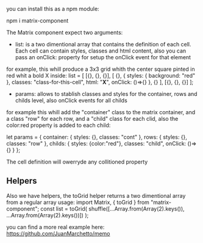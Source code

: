 you can install this as a npm module:

npm i matrix-component

The Matrix component expect two arguments:

- list: is a two dimentional array that contains the definition of each cell. Each cell can contain styles, classes and html content, also you can pass an onClick: property for setup the onClick event for that element

for example, this whill produce a 3x3 grid whith the center square pinted in red whit a bold X inside:
list = [
	[{}, {}, {}],
	[
		{},
		{
			styles: { background: "red" },
			classes: "class-for-this-cell",
			html: "<strong>X</strong>",
			onClick: ()=>{}
		},
		{}
	],
	[{}, {}, {}]
];

- params: allows to stablish classes and styles for the container, rows and childs level, also onClick events for all childs

for example this whill add the "container" class to the matrix container, and a class "row" for each row, and a "child" class for each clid, also the color:red property is added to each child:

let params = {
	container: {
		styles: {},
		classes: "cont"
		},
	rows: {
		styles: {},
		classes: "row"
		},
	childs: {
		styles: {color:"red"},
		classes: "child",
		onClick: ()=>{}
		}
};

The cell definition will owerryde any collitioned property

## Helpers

Also we have helpers, the toGrid helper returns a two dimentional array from a regular array
usage:
import Matrix, { toGrid } from "matrix-component";
const list = toGrid(
      shuffle([...Array.from(Array(2).keys()), ...Array.from(Array(2).keys())])
    );

you can find a more real example here: https://github.com/JuanMarchetto/memo